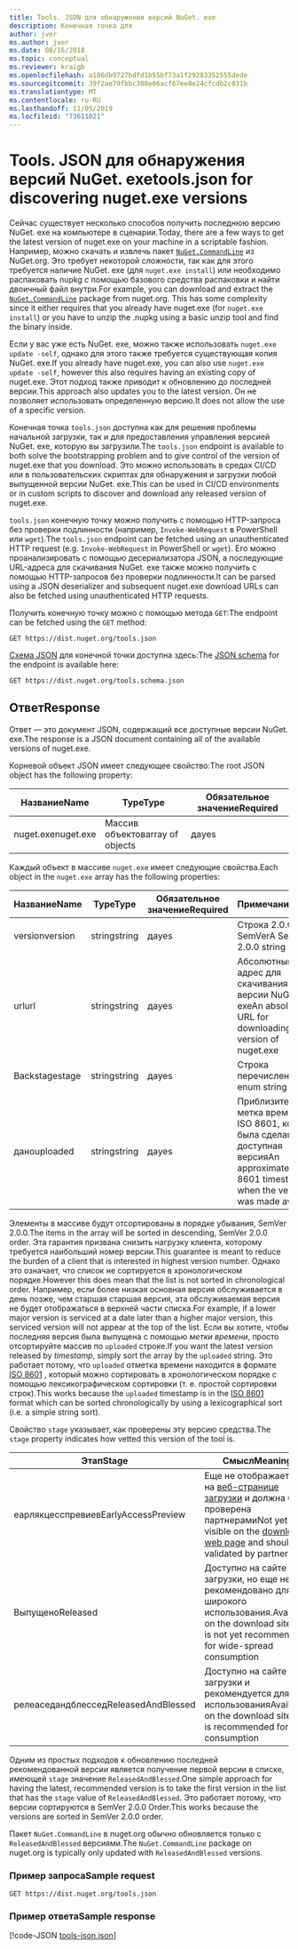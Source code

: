 ```yaml
---
title: Tools. JSON для обнаружения версий NuGet. exe
description: Конечная точка для
author: jver
ms.author: jver
ms.date: 08/16/2018
ms.topic: conceptual
ms.reviewer: kraigb
ms.openlocfilehash: a186db9727bdfd1b55bf73a1f29283352555dede
ms.sourcegitcommit: 39f2ae79fbbc308e06acf67ee8e24cfcdb2c831b
ms.translationtype: MT
ms.contentlocale: ru-RU
ms.lasthandoff: 11/05/2019
ms.locfileid: "73611021"
---
```

# <a name="toolsjson-for-discovering-nugetexe-versions"></a><span data-ttu-id="f5be9-103">Tools. JSON для обнаружения версий NuGet. exe</span><span class="sxs-lookup"><span data-stu-id="f5be9-103">tools.json for discovering nuget.exe versions</span></span>

<span data-ttu-id="f5be9-104">Сейчас существует несколько способов получить последнюю версию NuGet. exe на компьютере в сценарии.</span><span class="sxs-lookup"><span data-stu-id="f5be9-104">Today, there are a few ways to get the latest version of nuget.exe on your machine in a scriptable fashion.</span></span> <span data-ttu-id="f5be9-105">Например, можно скачать и извлечь пакет [`NuGet.CommandLine`](https://www.nuget.org/packages/NuGet.CommandLine/) из NuGet.org. Это требует некоторой сложности, так как для этого требуется наличие NuGet. exe (для `nuget.exe install`) или необходимо распаковать nupkg с помощью базового средства распаковки и найти двоичный файл внутри.</span><span class="sxs-lookup"><span data-stu-id="f5be9-105">For example, you can download and extract the [`NuGet.CommandLine`](https://www.nuget.org/packages/NuGet.CommandLine/) package from nuget.org. This has some complexity since it either requires that you already have nuget.exe (for `nuget.exe install`) or you have to unzip the .nupkg using a basic unzip tool and find the binary inside.</span></span>

<span data-ttu-id="f5be9-106">Если у вас уже есть NuGet. exe, можно также использовать `nuget.exe update -self`, однако для этого также требуется существующая копия NuGet. exe.</span><span class="sxs-lookup"><span data-stu-id="f5be9-106">If you already have nuget.exe, you can also use `nuget.exe update -self`, however this also requires having an existing copy of nuget.exe.</span></span> <span data-ttu-id="f5be9-107">Этот подход также приводит к обновлению до последней версии.</span><span class="sxs-lookup"><span data-stu-id="f5be9-107">This approach also updates you to the latest version.</span></span> <span data-ttu-id="f5be9-108">Он не позволяет использовать определенную версию.</span><span class="sxs-lookup"><span data-stu-id="f5be9-108">It does not allow the use of a specific version.</span></span>

<span data-ttu-id="f5be9-109">Конечная точка `tools.json` доступна как для решения проблемы начальной загрузки, так и для предоставления управления версией NuGet. exe, которую вы загрузили.</span><span class="sxs-lookup"><span data-stu-id="f5be9-109">The `tools.json` endpoint is available to both solve the bootstrapping problem and to give control of the version of nuget.exe that you download.</span></span> <span data-ttu-id="f5be9-110">Это можно использовать в средах CI/CD или в пользовательских скриптах для обнаружения и загрузки любой выпущенной версии NuGet. exe.</span><span class="sxs-lookup"><span data-stu-id="f5be9-110">This can be used in CI/CD environments or in custom scripts to discover and download any released version of nuget.exe.</span></span>

<span data-ttu-id="f5be9-111">`tools.json` конечную точку можно получить с помощью HTTP-запроса без проверки подлинности (например, `Invoke-WebRequest` в PowerShell или `wget`).</span><span class="sxs-lookup"><span data-stu-id="f5be9-111">The `tools.json` endpoint can be fetched using an unauthenticated HTTP request (e.g. `Invoke-WebRequest` in PowerShell or `wget`).</span></span> <span data-ttu-id="f5be9-112">Его можно проанализировать с помощью десериализатора JSON, а последующие URL-адреса для скачивания NuGet. exe также можно получить с помощью HTTP-запросов без проверки подлинности.</span><span class="sxs-lookup"><span data-stu-id="f5be9-112">It can be parsed using a JSON deserializer and subsequent nuget.exe download URLs can also be fetched using unauthenticated HTTP requests.</span></span>

<span data-ttu-id="f5be9-113">Получить конечную точку можно с помощью метода `GET`:</span><span class="sxs-lookup"><span data-stu-id="f5be9-113">The endpoint can be fetched using the `GET` method:</span></span>

    GET https://dist.nuget.org/tools.json

<span data-ttu-id="f5be9-114">[Схема JSON](https://json-schema.org/) для конечной точки доступна здесь:</span><span class="sxs-lookup"><span data-stu-id="f5be9-114">The [JSON schema](https://json-schema.org/) for the endpoint is available here:</span></span>

    GET https://dist.nuget.org/tools.schema.json

## <a name="response"></a><span data-ttu-id="f5be9-115">Ответ</span><span class="sxs-lookup"><span data-stu-id="f5be9-115">Response</span></span>

<span data-ttu-id="f5be9-116">Ответ — это документ JSON, содержащий все доступные версии NuGet. exe.</span><span class="sxs-lookup"><span data-stu-id="f5be9-116">The response is a JSON document containing all of the available versions of nuget.exe.</span></span>

<span data-ttu-id="f5be9-117">Корневой объект JSON имеет следующее свойство:</span><span class="sxs-lookup"><span data-stu-id="f5be9-117">The root JSON object has the following property:</span></span>

<span data-ttu-id="f5be9-118">Название</span><span class="sxs-lookup"><span data-stu-id="f5be9-118">Name</span></span>      | <span data-ttu-id="f5be9-119">Type</span><span class="sxs-lookup"><span data-stu-id="f5be9-119">Type</span></span>             | <span data-ttu-id="f5be9-120">Обязательное значение</span><span class="sxs-lookup"><span data-stu-id="f5be9-120">Required</span></span>
--------- | ---------------- | --------
<span data-ttu-id="f5be9-121">nuget.exe</span><span class="sxs-lookup"><span data-stu-id="f5be9-121">nuget.exe</span></span> | <span data-ttu-id="f5be9-122">Массив объектов</span><span class="sxs-lookup"><span data-stu-id="f5be9-122">array of objects</span></span> | <span data-ttu-id="f5be9-123">да</span><span class="sxs-lookup"><span data-stu-id="f5be9-123">yes</span></span>

<span data-ttu-id="f5be9-124">Каждый объект в массиве `nuget.exe` имеет следующие свойства.</span><span class="sxs-lookup"><span data-stu-id="f5be9-124">Each object in the `nuget.exe` array has the following properties:</span></span>

<span data-ttu-id="f5be9-125">Название</span><span class="sxs-lookup"><span data-stu-id="f5be9-125">Name</span></span>     | <span data-ttu-id="f5be9-126">Type</span><span class="sxs-lookup"><span data-stu-id="f5be9-126">Type</span></span>   | <span data-ttu-id="f5be9-127">Обязательное значение</span><span class="sxs-lookup"><span data-stu-id="f5be9-127">Required</span></span> | <span data-ttu-id="f5be9-128">Примечания</span><span class="sxs-lookup"><span data-stu-id="f5be9-128">Notes</span></span>
-------- | ------ | -------- | -----
<span data-ttu-id="f5be9-129">version</span><span class="sxs-lookup"><span data-stu-id="f5be9-129">version</span></span>  | <span data-ttu-id="f5be9-130">string</span><span class="sxs-lookup"><span data-stu-id="f5be9-130">string</span></span> | <span data-ttu-id="f5be9-131">да</span><span class="sxs-lookup"><span data-stu-id="f5be9-131">yes</span></span>      | <span data-ttu-id="f5be9-132">Строка 2.0.0 SemVer</span><span class="sxs-lookup"><span data-stu-id="f5be9-132">A SemVer 2.0.0 string</span></span>
<span data-ttu-id="f5be9-133">url</span><span class="sxs-lookup"><span data-stu-id="f5be9-133">url</span></span>      | <span data-ttu-id="f5be9-134">string</span><span class="sxs-lookup"><span data-stu-id="f5be9-134">string</span></span> | <span data-ttu-id="f5be9-135">да</span><span class="sxs-lookup"><span data-stu-id="f5be9-135">yes</span></span>      | <span data-ttu-id="f5be9-136">Абсолютный URL-адрес для скачивания этой версии NuGet. exe</span><span class="sxs-lookup"><span data-stu-id="f5be9-136">An absolute URL for downloading this version of nuget.exe</span></span>
<span data-ttu-id="f5be9-137">Backstage</span><span class="sxs-lookup"><span data-stu-id="f5be9-137">stage</span></span>    | <span data-ttu-id="f5be9-138">string</span><span class="sxs-lookup"><span data-stu-id="f5be9-138">string</span></span> | <span data-ttu-id="f5be9-139">да</span><span class="sxs-lookup"><span data-stu-id="f5be9-139">yes</span></span>      | <span data-ttu-id="f5be9-140">Строка перечисления</span><span class="sxs-lookup"><span data-stu-id="f5be9-140">An enum string</span></span>
<span data-ttu-id="f5be9-141">дано</span><span class="sxs-lookup"><span data-stu-id="f5be9-141">uploaded</span></span> | <span data-ttu-id="f5be9-142">string</span><span class="sxs-lookup"><span data-stu-id="f5be9-142">string</span></span> | <span data-ttu-id="f5be9-143">да</span><span class="sxs-lookup"><span data-stu-id="f5be9-143">yes</span></span>      | <span data-ttu-id="f5be9-144">Приблизительная метка времени ISO 8601, когда была сделана доступная версия</span><span class="sxs-lookup"><span data-stu-id="f5be9-144">An approximate ISO 8601 timestamp of when the version was made available</span></span>

<span data-ttu-id="f5be9-145">Элементы в массиве будут отсортированы в порядке убывания, SemVer 2.0.0.</span><span class="sxs-lookup"><span data-stu-id="f5be9-145">The items in the array will be sorted in descending, SemVer 2.0.0 order.</span></span> <span data-ttu-id="f5be9-146">Эта гарантия призвана снизить нагрузку клиента, которому требуется наибольший номер версии.</span><span class="sxs-lookup"><span data-stu-id="f5be9-146">This guarantee is meant to reduce the burden of a client that is interested in highest version number.</span></span> <span data-ttu-id="f5be9-147">Однако это означает, что список не сортируется в хронологическом порядке.</span><span class="sxs-lookup"><span data-stu-id="f5be9-147">However this does mean that the list is not sorted in chronological order.</span></span> <span data-ttu-id="f5be9-148">Например, если более низкая основная версия обслуживается в день позже, чем старшая старшая версия, эта обслуживаемая версия не будет отображаться в верхней части списка.</span><span class="sxs-lookup"><span data-stu-id="f5be9-148">For example, if a lower major version is serviced at a date later than a higher major version, this serviced version will not appear at the top of the list.</span></span> <span data-ttu-id="f5be9-149">Если вы хотите, чтобы последняя версия была выпущена с помощью *метки времени*, просто отсортируйте массив по `uploaded` строке.</span><span class="sxs-lookup"><span data-stu-id="f5be9-149">If you want the latest version released by *timestamp*, simply sort the array by the `uploaded` string.</span></span> <span data-ttu-id="f5be9-150">Это работает потому, что `uploaded` отметка времени находится в формате [ISO 8601](https://www.iso.org/iso-8601-date-and-time-format.html) , который можно сортировать в хронологическом порядке с помощью лексикографическом сортировки (т. е. простой сортировки строк).</span><span class="sxs-lookup"><span data-stu-id="f5be9-150">This works because the `uploaded` timestamp is in the [ISO 8601](https://www.iso.org/iso-8601-date-and-time-format.html) format which can be sorted chronologically by using a lexicographical sort (i.e. a simple string sort).</span></span>

<span data-ttu-id="f5be9-151">Свойство `stage` указывает, как проверены эту версию средства.</span><span class="sxs-lookup"><span data-stu-id="f5be9-151">The `stage` property indicates how vetted this version of the tool is.</span></span> 

<span data-ttu-id="f5be9-152">Этап</span><span class="sxs-lookup"><span data-stu-id="f5be9-152">Stage</span></span>              | <span data-ttu-id="f5be9-153">Смысл</span><span class="sxs-lookup"><span data-stu-id="f5be9-153">Meaning</span></span>
------------------ | ------
<span data-ttu-id="f5be9-154">еарлякцесспревиев</span><span class="sxs-lookup"><span data-stu-id="f5be9-154">EarlyAccessPreview</span></span> | <span data-ttu-id="f5be9-155">Еще не отображается на [веб-странице загрузки](https://www.nuget.org/downloads) и должна быть проверена партнерами</span><span class="sxs-lookup"><span data-stu-id="f5be9-155">Not yet visible on the [download web page](https://www.nuget.org/downloads) and should be validated by partners</span></span>
<span data-ttu-id="f5be9-156">Выпущено</span><span class="sxs-lookup"><span data-stu-id="f5be9-156">Released</span></span>           | <span data-ttu-id="f5be9-157">Доступно на сайте загрузки, но еще не рекомендовано для широкого использования.</span><span class="sxs-lookup"><span data-stu-id="f5be9-157">Available on the download site but is not yet recommended for wide-spread consumption</span></span>
<span data-ttu-id="f5be9-158">релеаседандблессед</span><span class="sxs-lookup"><span data-stu-id="f5be9-158">ReleasedAndBlessed</span></span> | <span data-ttu-id="f5be9-159">Доступно на сайте загрузки и рекомендуется для использования</span><span class="sxs-lookup"><span data-stu-id="f5be9-159">Available on the download site and is recommended for consumption</span></span>

<span data-ttu-id="f5be9-160">Одним из простых подходов к обновлению последней рекомендованной версии является получение первой версии в списке, имеющей `stage` значение `ReleasedAndBlessed`.</span><span class="sxs-lookup"><span data-stu-id="f5be9-160">One simple approach for having the latest, recommended version is to take the first version in the list that has the `stage` value of `ReleasedAndBlessed`.</span></span> <span data-ttu-id="f5be9-161">Это работает потому, что версии сортируются в SemVer 2.0.0 Order.</span><span class="sxs-lookup"><span data-stu-id="f5be9-161">This works because the versions are sorted in SemVer 2.0.0 order.</span></span>

<span data-ttu-id="f5be9-162">Пакет `NuGet.CommandLine` в nuget.org обычно обновляется только с `ReleasedAndBlessed` версиями.</span><span class="sxs-lookup"><span data-stu-id="f5be9-162">The `NuGet.CommandLine` package on nuget.org is typically only updated with `ReleasedAndBlessed` versions.</span></span>

### <a name="sample-request"></a><span data-ttu-id="f5be9-163">Пример запроса</span><span class="sxs-lookup"><span data-stu-id="f5be9-163">Sample request</span></span>

    GET https://dist.nuget.org/tools.json

### <a name="sample-response"></a><span data-ttu-id="f5be9-164">Пример ответа</span><span class="sxs-lookup"><span data-stu-id="f5be9-164">Sample response</span></span>

[!code-JSON [tools-json.json](./_data/tools-json.json)]
